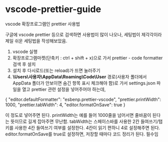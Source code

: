 # vscode-prettier-guide
vscode 확장프로그램인 prettier 사용법

구글에 vscode prettier 등으로 검색하면 사용법이 많이 나오나, 세팅법이 제각각이라 제일 쉬운 세팅법을 작성해보았음.

1. vscode 실행
2. 확장프로그램마켓(단축키 : ctrl + shift + x)으로 가서 prettier - code formatter 검색 후 설치
3. 설치 후 다시로드(또는 reload)가 뜨면 눌러주기
4. **\Users\사용자\AppData\Roaming\Code\User** 경로(사용자 폴더에서 AppData 폴더가 안보이면 숨긴 항목 표시 체크해야 함)로 가서 settings.json 파일을 열고 prettier 관련 설정을 넣어주어야 하는데,

{
    "editor.defaultFormatter": "esbenp.prettier-vscode",
    "prettier.printWidth": 1000,
    "prettier.tabWidth": 4,
    "editor.formatOnSave": true
}

이 정도로 넣어주면 된다.
printWidth는 예를 들어 1000줄을 넘어서면 줄바꿈이 된다는 뜻이므로 길게 잡아주면 무난함.
tabWidth는 스페이스바를 사용한 2칸 들여쓰기/탭키를 사용한 4칸 들여쓰기 여부를 설정한다. 4칸이 읽기 편하니 4로 설정해주면 된다.
editor.formatOnSave를 true로 설정하면, 저장할 때마다 코드 정리가 된다. 필수임
